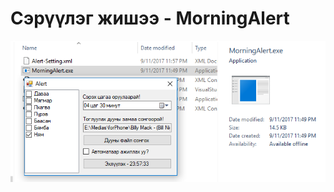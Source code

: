 # Сэрүүлэг жишээ - MorningAlert
![Morning Alert](https://github.com/broject/MorningAlert/blob/master/alert.png "Screen shot")
